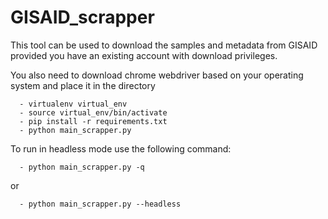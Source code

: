# GISAID_scrapper
This tool can be used to download the samples and metadata from GISAID provided you have an existing account with download privileges.

You also need to download chrome webdriver based on your operating system and place it in the directory

      - virtualenv virtual_env
      - source virtual_env/bin/activate
      - pip install -r requirements.txt
      - python main_scrapper.py
      
To run in headless mode use the following command:

      - python main_scrapper.py -q
      
      
or

      - python main_scrapper.py --headless
      
